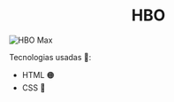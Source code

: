 <h1 align="center">HBO</h1>

![HBO Max](https://user-images.githubusercontent.com/111710522/225115737-7c1a10ed-f07a-4c15-86b9-65d5012f8cd4.gif)

<p>Tecnologias usadas 🔗:</p>
<ul>
<li>HTML 🟠</li>
<li>CSS 🔵</li>
</ul>
